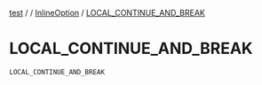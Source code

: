 [test](out.md) / [](out.md) / [InlineOption](out.md) / [LOCAL_CONTINUE_AND_BREAK](out.md)


# LOCAL_CONTINUE_AND_BREAK


```
LOCAL_CONTINUE_AND_BREAK
```



